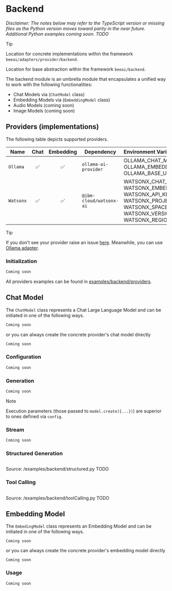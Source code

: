 # Backend

*Disclaimer: The notes below may refer to the TypeScript version or missing files as the Python version moves toward parity in the near future. Additional Python examples coming soon. TODO*

> [!TIP]
>
> Location for concrete implementations within the framework `beeai/adapters/provider/backend`.
>
> Location for base abstraction within the framework `beeai/backend`.

The backend module is an umbrella module that encapsulates a unified way to work with the following functionalities:

- Chat Models via (`ChatModel` class)
- Embedding Models via (`EmbeddingModel` class)
- Audio Models (coming soon)
- Image Models (coming soon)



## Providers (implementations)

The following table depicts supported providers.

| Name             | Chat | Embedding | Dependency               | Environment Variables                                                                                                                                                 |
| ---------------- | :--: | :-------: | ------------------------ | :-------------------------------------------------------------------------------------------------------------------------------------------------------------------- |
| `Ollama`         |  ✅  |    ✅     | `ollama-ai-provider`     | OLLAMA_CHAT_MODEL<br>OLLAMA_EMBEDDING_MODEL<br/>OLLAMA_BASE_URL                                                                                                       |
| `Watsonx`        |  ✅  |    ✅     | `@ibm-cloud/watsonx-ai`  | WATSONX_CHAT_MODEL<br/>WATSONX_EMBEDDING_MODEL<br>WATSONX_API_KEY<br/>WATSONX_PROJECT_ID<br/>WATSONX_SPACE_ID<br>WATSONX_VERSION<br>WATSONX_REGION                    |

> [!TIP]
>
> If you don't see your provider raise an issue [here](https://github.com/i-am-bee/beeai-framework/discussions). Meanwhile, you can use [Ollama adapter](/examples/backend/providers/ollama.py).

### Initialization

```txt
Coming soon
```

All providers examples can be found in [examples/backend/providers](/examples/backend/providers).

## Chat Model

The `ChatModel` class represents a Chat Large Language Model and can be initiated in one of the following ways.

```txt
Coming soon
```

or you can always create the concrete provider's chat model directly

```txt
Coming soon
```

### Configuration

```txt
Coming soon
```

### Generation

```txt
Coming soon
```

> [!NOTE]
>
> Execution parameters (those passed to `model.create({...})`) are superior to ones defined via `config`.

### Stream

```txt
Coming soon
```

### Structured Generation

```py
```

Source: /examples/backend/structured.py TODO

### Tool Calling

```py
```

Source: /examples/backend/toolCalling.py TODO

## Embedding Model

The `EmbedingModel` class represents an Embedding Model and can be initiated in one of the following ways.

```
Coming soon
```

or you can always create the concrete provider's embedding model directly

```
Coming soon
```

### Usage

```txt
Coming soon
```
